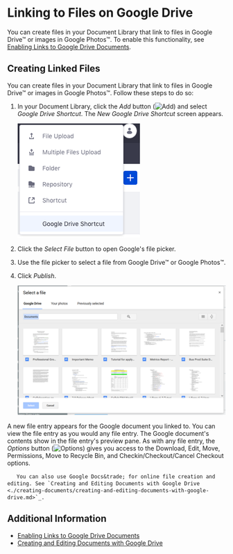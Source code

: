 # Linking to Files on Google Drive

You can create files in your Document Library that link to files in Google Drive&trade; or images in Google Photos&trade;. To enable this functionality, see [Enabling Links to Google Drive Documents](../devops/google-drive-integration/enabling-links-to-google-drive-documents.md).

## Creating Linked Files

You can create files in your Document Library that link to files in Google Drive&trade; or images in Google Photos&trade;. Follow these steps to do so:

1. In your Document Library, click the _Add_ button (![Add](../../../images/icon-add.png)) and select _Google Drive Shortcut_. The _New Google Drive Shortcut_ screen appears.

    ![Select New Google Drive Shortcut from the Add menu in your Document Library.](./linking-to-files-on-google-drive/images/01.png)

2. Click the _Select File_ button to open Google's file picker.
3. Use the file picker to select a file from Google Drive&trade; or Google Photos&trade;.

4. Click _Publish_.

    ![You can select files from Google Drive&trade; or your photos.](./linking-to-files-on-google-drive/images/02.png)

A new file entry appears for the Google document you linked to. You can view the file entry as you would any file entry. The Google document's contents show in the file entry's preview pane. As with any file entry, the _Options_ button (![Options](../../../images/icon-options.png)) gives you access to the Download, Edit, Move, Permissions, Move to Recycle Bin, and Checkin/Checkout/Cancel Checkout options.

```tip::
   You can also use Google Docs&trade; for online file creation and editing. See `Creating and Editing Documents with Google Drive <./creating-documents/creating-and-editing-documents-with-google-drive.md>`_.
```

## Additional Information

* [Enabling Links to Google Drive Documents](../devops/google-drive-integration/enabling-links-to-google-drive-documents.md)
* [Creating and Editing Documents with Google Drive](./creating-documents/creating-and-editing-documents-with-google-drive.md)
